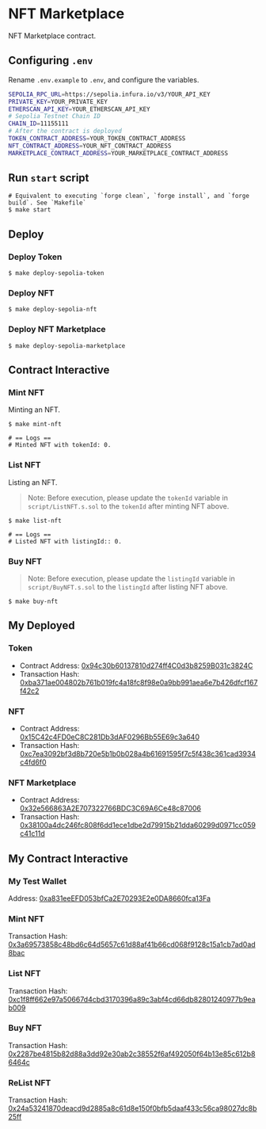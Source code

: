 # NFT Marketplace

NFT Marketplace contract.

## Configuring `.env`

Rename `.env.example` to `.env`, and configure the variables.

```bash
SEPOLIA_RPC_URL=https://sepolia.infura.io/v3/YOUR_API_KEY
PRIVATE_KEY=YOUR_PRIVATE_KEY
ETHERSCAN_API_KEY=YOUR_ETHERSCAN_API_KEY
# Sepolia Testnet Chain ID
CHAIN_ID=11155111 
# After the contract is deployed
TOKEN_CONTRACT_ADDRESS=YOUR_TOKEN_CONTRACT_ADDRESS
NFT_CONTRACT_ADDRESS=YOUR_NFT_CONTRACT_ADDRESS
MARKETPLACE_CONTRACT_ADDRESS=YOUR_MARKETPLACE_CONTRACT_ADDRESS
```

## Run `start` script
```shell
# Equivalent to executing `forge clean`, `forge install`, and `forge build`. See `Makefile`
$ make start
```
## Deploy

### Deploy Token
```shell
$ make deploy-sepolia-token
```

### Deploy NFT
```shell
$ make deploy-sepolia-nft
```

### Deploy NFT Marketplace
```shell
$ make deploy-sepolia-marketplace
```

## Contract Interactive

### Mint NFT

Minting an NFT.

```shell
$ make mint-nft

# == Logs ==
# Minted NFT with tokenId: 0.
```

### List NFT

Listing an NFT.

> Note: Before execution, please update the `tokenId` variable in `script/ListNFT.s.sol` to the `tokenId` after minting NFT above.

```shell
$ make list-nft

# == Logs ==
# Listed NFT with listingId:: 0.
```

### Buy NFT

> Note: Before execution, please update the `listingId` variable in `script/BuyNFT.s.sol` to the `listingId` after listing NFT above.

```shell
$ make buy-nft
```

## My Deployed

### Token

- Contract Address: 
[0x94c30b60137810d274ff4C0d3b8259B031c3824C](https://sepolia.etherscan.io/address/0x94c30b60137810d274ff4C0d3b8259B031c3824C)
- Transaction Hash: 
[0xba371ae004802b761b019fc4a18fc8f98e0a9bb991aea6e7b426dfcf167f42c2](https://sepolia.etherscan.io/tx/0xba371ae004802b761b019fc4a18fc8f98e0a9bb991aea6e7b426dfcf167f42c2)

### NFT

- Contract Address:
[0x15C42c4FD0eC8C281Db3dAF0296Bb55E69c3a640](https://sepolia.etherscan.io/address/0x15C42c4FD0eC8C281Db3dAF0296Bb55E69c3a640)
- Transaction Hash:
[0xc7ea3092bf3d8b720e5b1b0b028a4b61691595f7c5f438c361cad3934c4fd6f0](https://sepolia.etherscan.io/tx/0xc7ea3092bf3d8b720e5b1b0b028a4b61691595f7c5f438c361cad3934c4fd6f0)

### NFT Marketplace

- Contract Address:
[0x32e566863A2E707322766BDC3C69A6Ce48c87006](https://sepolia.etherscan.io/address/0x32e566863A2E707322766BDC3C69A6Ce48c87006)
- Transaction Hash:
[0x38100a4dc246fc808f6dd1ece1dbe2d79915b21dda60299d0971cc059c41c11d](https://sepolia.etherscan.io/tx/0x38100a4dc246fc808f6dd1ece1dbe2d79915b21dda60299d0971cc059c41c11d)

## My Contract Interactive

### My Test Wallet

Address: 
[0xa831eeEFD053bfCa2E70293E2e0DA8660fca13Fa](https://sepolia.etherscan.io/address/0xa831eeefd053bfca2e70293e2e0da8660fca13fa)

### Mint NFT

Transaction Hash:
[0x3a69573858c48bd6c64d5657c61d88af41b66cd068f9128c15a1cb7ad0ad8bac](https://sepolia.etherscan.io/tx/0x3a69573858c48bd6c64d5657c61d88af41b66cd068f9128c15a1cb7ad0ad8bac)

### List NFT

Transaction Hash:
[0xc1f8ff662e97a50667d4cbd3170396a89c3abf4cd66db82801240977b9eab009](https://sepolia.etherscan.io/tx/0xc1f8ff662e97a50667d4cbd3170396a89c3abf4cd66db82801240977b9eab009)

### Buy NFT

Transaction Hash:
[0x2287be4815b82d88a3dd92e30ab2c38552f6af492050f64b13e85c612b86464c](https://sepolia.etherscan.io/tx/0x2287be4815b82d88a3dd92e30ab2c38552f6af492050f64b13e85c612b86464c)

### ReList NFT

Transaction Hash:
[0x24a53241870deacd9d2885a8c61d8e150f0bfb5daaf433c56ca98027dc8b25ff](https://sepolia.etherscan.io/tx/0x24a53241870deacd9d2885a8c61d8e150f0bfb5daaf433c56ca98027dc8b25ff)